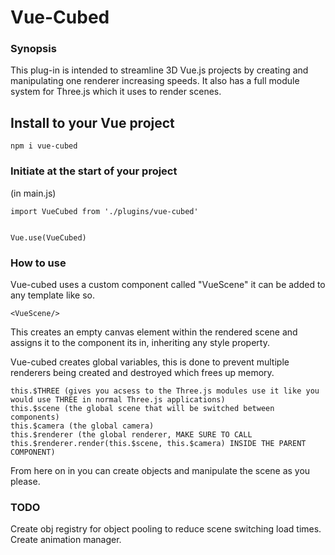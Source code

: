 # Vue-Cubed

### Synopsis

This plug-in is intended to streamline 3D Vue.js projects by creating and manipulating one renderer increasing speeds. It also has a full module system for Three.js which it uses to render scenes.

## Install to your Vue project
```
npm i vue-cubed
```

### Initiate at the start of your project
(in main.js)
```
import VueCubed from './plugins/vue-cubed'


Vue.use(VueCubed)
```

### How to use


Vue-cubed uses a custom component called "VueScene" it can be added to any template like so.
```
<VueScene/>
```
This creates an empty canvas element within the rendered scene and assigns it to the component its in, inheriting any style property.

Vue-cubed creates global variables, this is done to prevent multiple renderers being created and destroyed which frees up memory.
```
this.$THREE (gives you acsess to the Three.js modules use it like you would use THREE in normal Three.js applications)
this.$scene (the global scene that will be switched between components)
this.$camera (the global camera)
this.$renderer (the global renderer, MAKE SURE TO CALL this.$renderer.render(this.$scene, this.$camera) INSIDE THE PARENT COMPONENT)
```
From here on in you can create objects and manipulate the scene as you please.



### TODO
Create obj registry for object pooling to reduce scene switching load times.
Create animation manager.
